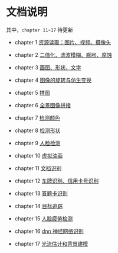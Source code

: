 # 文档说明
其中，`chapter 11~17` 待更新

- chapter 1  [资源读取：图片、视频、摄像头](chapter1.py)
- chapter 2  [二值化、滤波模糊、膨胀、腐蚀](chapter2.py)

- chapter 3  [画图、形状、文字](chapter3.py)
- chapter 4 [图像的旋转与仿生变换](chapter4.py)
- chapter 5 [拼图](chapter5.py)
- chapter 6 [全景图像拼接](chapter6.py)
- chapter 7 [检测颜色](chapter7.py)
- chapter 8 [检测形状](chapter8.py)
- chapter 9 [人脸检测](chapter9.py)
- chapter 10 [虚拟油画](chapter10.py)
- chapter 11 [文档识别](chapter11.py)
- chapter 12 [车牌识别、信用卡号识别](chapter12.py)
- chapter 13 [答题卡识别](chapter13.py)
- chapter 14 [目标追踪](chapter14.py)
- chapter 15 [人脸疲劳检测](chapter15.py)
- chapter 16 [dnn 神经网络识别](chapter16.py)
- chapter 17 [光流估计和背景建模](chapter17.py)